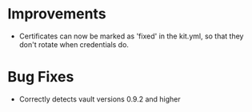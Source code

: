 # Improvements

- Certificates can now be marked as 'fixed' in the kit.yml, so
  that they don't rotate when credentials do.

# Bug Fixes

* Correctly detects vault versions 0.9.2 and higher
